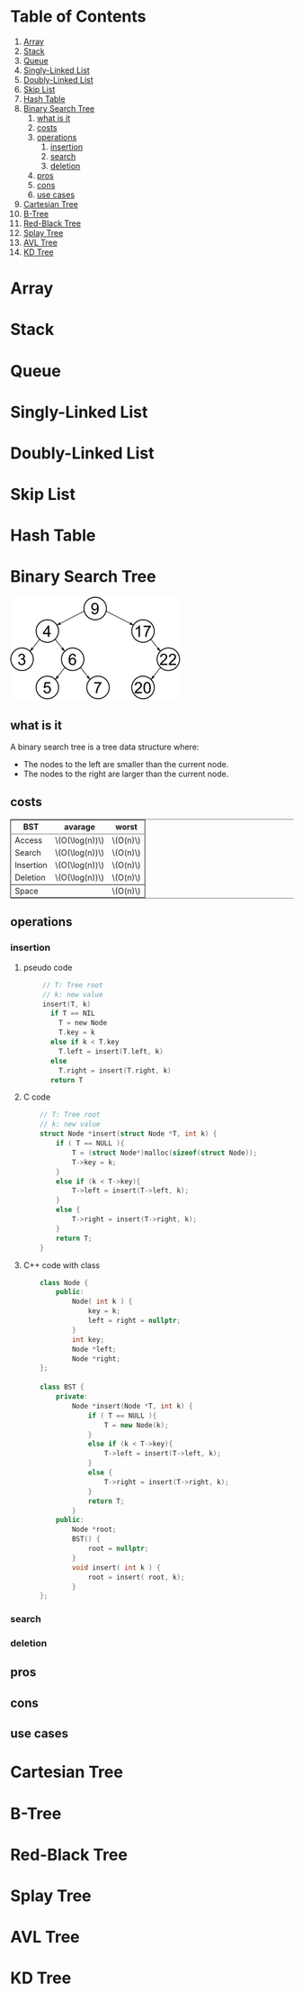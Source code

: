 
# Table of Contents

1.  [Array](#orgf523cbe)
2.  [Stack](#orga7e94d0)
3.  [Queue](#org0fff86e)
4.  [Singly-Linked List](#org05ef637)
5.  [Doubly-Linked List](#orge5db4dc)
6.  [Skip List](#orgb736b49)
7.  [Hash Table](#org68c4f32)
8.  [Binary Search Tree](#orgc4665ca)
    1.  [what is it](#orgcb35d1e)
    2.  [costs](#orgb0a1754)
    3.  [operations](#orgb6347d2)
        1.  [insertion](#org45059db)
        2.  [search](#org30dba85)
        3.  [deletion](#orgd9f5c4e)
    4.  [pros](#org49c67c3)
    5.  [cons](#org0310adc)
    6.  [use cases](#orgefd916f)
9.  [Cartesian Tree](#org8711dff)
10. [B-Tree](#orge8a8202)
11. [Red-Black Tree](#orgdac1893)
12. [Splay Tree](#org4f1a89a)
13. [AVL Tree](#orgf0826e2)
14. [KD Tree](#org53a981f)



<a id="orgf523cbe"></a>

# Array


<a id="orga7e94d0"></a>

# Stack


<a id="org0fff86e"></a>

# Queue


<a id="org05ef637"></a>

# Singly-Linked List


<a id="orge5db4dc"></a>

# Doubly-Linked List


<a id="orgb736b49"></a>

# Skip List


<a id="org68c4f32"></a>

# Hash Table


<a id="orgc4665ca"></a>

# Binary Search Tree

![img](./.img/bst.png)


<a id="orgcb35d1e"></a>

## what is it

A binary search tree is a tree data structure where:

-   The nodes to the left are smaller than the current node.
-   The nodes to the right are larger than the current node.


<a id="orgb0a1754"></a>

## costs

<table border="2" cellspacing="0" cellpadding="6" rules="groups" frame="hsides">


<colgroup>
<col  class="org-left" />

<col  class="org-left" />

<col  class="org-left" />
</colgroup>
<thead>
<tr>
<th scope="col" class="org-left">BST</th>
<th scope="col" class="org-left">avarage</th>
<th scope="col" class="org-left">worst</th>
</tr>
</thead>

<tbody>
<tr>
<td class="org-left">Access</td>
<td class="org-left">\(O(\log(n))\)</td>
<td class="org-left">\(O(n)\)</td>
</tr>


<tr>
<td class="org-left">Search</td>
<td class="org-left">\(O(\log(n))\)</td>
<td class="org-left">\(O(n)\)</td>
</tr>


<tr>
<td class="org-left">Insertion</td>
<td class="org-left">\(O(\log(n))\)</td>
<td class="org-left">\(O(n)\)</td>
</tr>


<tr>
<td class="org-left">Deletion</td>
<td class="org-left">\(O(\log(n))\)</td>
<td class="org-left">\(O(n)\)</td>
</tr>
</tbody>

<tbody>
<tr>
<td class="org-left">Space</td>
<td class="org-left">&#xa0;</td>
<td class="org-left">\(O(n)\)</td>
</tr>
</tbody>
</table>


<a id="orgb6347d2"></a>

## operations


<a id="org45059db"></a>

### insertion

1.  pseudo code

```c
        // T: Tree root
        // k: new value
        insert(T, k)
          if T == NIL
            T = new Node
            T.key = k
          else if k < T.key
            T.left = insert(T.left, k)
          else
            T.right = insert(T.right, k)
          return T
```


2.  C code
    
    ```c
        // T: Tree root
        // k: new value
        struct Node *insert(struct Node *T, int k) {
            if ( T == NULL ){
                T = (struct Node*)malloc(sizeof(struct Node));
                T->key = k;
            }
            else if (k < T->key){
                T->left = insert(T->left, k);
            }
            else {
                T->right = insert(T->right, k);
            }
            return T;
        }
    ```

3.  C++ code with class
    
    ```cpp
        class Node {
            public:
                Node( int k ) {
                    key = k;
                    left = right = nullptr;
                }
                int key;
                Node *left;
                Node *right;
        };
        
        class BST {
            private:
                Node *insert(Node *T, int k) {
                    if ( T == NULL ){
                        T = new Node(k);
                    }
                    else if (k < T->key){
                        T->left = insert(T->left, k);
                    }
                    else {
                        T->right = insert(T->right, k);
                    }
                    return T;
                }
            public:
                Node *root;
                BST() {
                    root = nullptr;
                }
                void insert( int k ) {
                    root = insert( root, k);
                }
        };
    ```


<a id="org30dba85"></a>

### search


<a id="orgd9f5c4e"></a>

### deletion


<a id="org49c67c3"></a>

## pros


<a id="org0310adc"></a>

## cons


<a id="orgefd916f"></a>

## use cases


<a id="org8711dff"></a>

# Cartesian Tree


<a id="orge8a8202"></a>

# B-Tree


<a id="orgdac1893"></a>

# Red-Black Tree


<a id="org4f1a89a"></a>

# Splay Tree


<a id="orgf0826e2"></a>

# AVL Tree


<a id="org53a981f"></a>

# KD Tree

